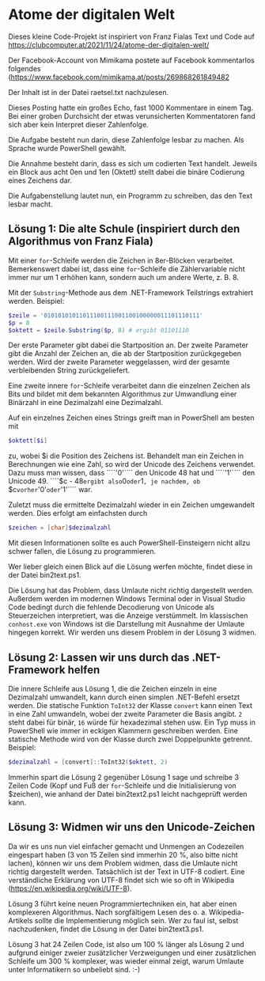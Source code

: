 # Atome der digitalen Welt

Dieses kleine Code-Projekt ist inspiriert von Franz Fialas Text und Code auf https://clubcomputer.at/2021/11/24/atome-der-digitalen-welt/

Der Facebook-Account von Mimikama postete auf Facebook kommentarlos folgendes (https://www.facebook.com/mimikama.at/posts/269868261849482

Der Inhalt ist in der Datei raetsel.txt nachzulesen.

Dieses Posting hatte ein großes Echo, fast 1000 Kommentare in einem Tag. Bei einer groben Durchsicht der etwas verunsicherten Kommentatoren fand sich aber kein Interpret dieser Zahlenfolge.

Die Aufgabe besteht nun darin, diese Zahlenfolge lesbar zu machen. Als Sprache wurde PowerShell gewählt.

Die Annahme besteht darin, dass es sich um codierten Text handelt. Jeweils ein Block aus acht 0en und 1en (Oktett) stellt dabei die binäre Codierung eines Zeichens dar.

Die Aufgabenstellung lautet nun, ein Programm zu schreiben, das den Text lesbar macht.

## Lösung 1: Die alte Schule (inspiriert durch den Algorithmus von Franz Fiala)

Mit einer ````for````-Schleife werden die Zeichen in 8er-Blöcken verarbeitet. Bemerkenswert dabei ist, dass eine ````for````-Schleife die Zählervariable nicht immer nur um 1 erhöhen kann, sondern auch um andere Werte, z. B. 8.

Mit der ````Substring````-Methode aus dem .NET-Framework Teilstrings extrahiert werden. Beispiel:

````powershell
$zeile = '01010101011011100111001100100000011101110111'
$p = 8
$oktett = $zeile.Substring($p, 8) # ergibt 01101110
````

Der erste Parameter gibt dabei die Startposition an. Der zweite Parameter gibt die Anzahl der Zeichen an, die ab der Startposition zurückgegeben werden. Wird der zweite Parameter weggelassen, wird der gesamte verbleibenden String zurückgeliefert.

Eine zweite innere ````for````-Schleife verarbeitet dann die einzelnen Zeichen als Bits und bildet mit dem bekannten Algorithmus zur Umwandlung einer Binärzahl in eine Dezimalzahl eine Dezimalzahl.

Auf ein einzelnes Zeichen eines Strings greift man in PowerShell am besten mit

````powershell
$oktett[$i]
````

zu, wobei $i die Position des Zeichens ist. Behandelt man ein Zeichen in Berechnungen wie eine Zahl, so wird der Unicode des Zeichens verwendet. Dazu muss man wissen, dass ````'0'```` den Unicode 48 hat und ````'1'```` den Unicode 49. ````$c - 48```` ergibt also ````0```` oder ````1````, je nachdem, ob ````$c```` vorher ````'0'```` oder ````'1'```` war.

Zuletzt muss die ermittelte Dezimalzahl wieder in ein Zeichen umgewandelt werden. Dies erfolgt am einfachsten durch

````powershell
$zeichen = [char]$dezimalzahl
````

Mit diesen Informationen sollte es auch PowerShell-Einsteigern nicht allzu schwer fallen, die Lösung zu programmieren.

Wer lieber gleich einen Blick auf die Lösung werfen möchte, findet diese in der Datei bin2text.ps1.

Die Lösung hat das Problem, dass Umlaute nicht richtig dargestellt werden. Außerdem werden im modernen Windows Terminal oder in Visual Studio Code bedingt durch die fehlende Decodierung von Unicode als Steuerzeichen interpretiert, was die Anzeige verstümmelt. Im klassischen ````conhost.exe```` von Windows ist die Darstellung mit Ausnahme der Umlaute hingegen korrekt. Wir werden uns diesem Problem in der Lösung 3 widmen.

## Lösung 2: Lassen wir uns durch das .NET-Framework helfen

Die innere Schleife aus Lösung 1, die die Zeichen einzeln in eine Dezimalzahl umwandelt, kann durch einen simplen .NET-Befehl ersetzt werden. Die statische Funktion ````ToInt32```` der Klasse ````convert```` kann einen Text in eine Zahl umwandeln, wobei der zweite Parameter die Basis angibt. ````2```` steht dabei für binär, ````16```` würde für hexadezimal stehen usw. Ein Typ muss in PowerShell wie immer in eckigen Klammern geschreiben werden. Eine statische Methode wird von der Klasse durch zwei Doppelpunkte getrennt. Beispiel:

````powershell
$dezimalzahl = [convert]::ToInt32($oktett, 2)
````

Immerhin spart die Lösung 2 gegenüber Lösung 1 sage und schreibe 3 Zeilen Code (Kopf und Fuß der ````for````-Schleife und die Initialisierung von $zeichen), wie anhand der Datei bin2text2.ps1 leicht nachgeprüft werden kann.

## Lösung 3: Widmen wir uns den Unicode-Zeichen

Da wir es uns nun viel einfacher gemacht und Unmengen an Codezeilen eingespart haben  (3 von 15 Zeilen sind immerhin 20 %, also bitte nicht lachen), können wir uns dem Problem widmen, dass die Umlaute nicht richtig dargestellt werden. Tatsächlich ist der Text in UTF-8 codiert. Eine verständliche Erklärung von UTF-8 findet sich wie so oft in Wikipedia (https://en.wikipedia.org/wiki/UTF-8).

Lösung 3 führt keine neuen Programmiertechniken ein, hat aber einen komplexeren Algorithmus. Nach sorgfältigem Lesen des o. a. Wikipedia-Artikels sollte die Implementierung möglich sein. Wer zu faul ist, selbst nachzudenken, findet die Lösung in der Datei bin2text3.ps1.

Lösung 3 hat 24 Zeilen Code, ist also um 100 % länger als Lösung 2 und aufgrund einiger zweier zusätzlicher Verzweigungen und einer zusätzlichen Schleife um 300 % komplexer, was wieder einmal zeigt, warum Umlaute unter Informatikern so unbeliebt sind. :-)
